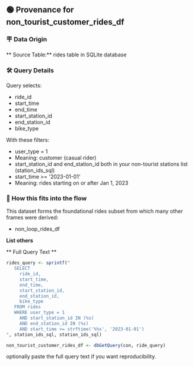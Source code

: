 ## 🟢 Provenance for non_tourist_customer_rides_df

### 🪧 Data Origin

** Source Table:**
rides table in SQLite database 

### 🛠️ Query Details

Query selects:

- ride_id
- start_time
- end_time
- start_station_id
- end_station_id
- bike_type

With these filters:

-  user_type = 1
  -  Meaning: customer (casual rider)
-  start_station_id and end_station_id both in your non-tourist stations list (station_ids_sql)
-  start_time >= '2023-01-01'
  -  Meaning: rides starting on or after Jan 1, 2023


### 📝 How this fits into the flow

This dataset forms the foundational rides subset from which many other frames were derived:

-  non_loop_rides_df

**List others**

** Full Query Text **

```r
rides_query <- sprintf(" 
   SELECT
     ride_id,
     start_time,
     end_time,
     start_station_id,
     end_station_id,
     bike_type
   FROM rides
   WHERE user_type = 1
     AND start_station_id IN (%s)
     AND end_station_id IN (%s)
     AND start_time >= strftime('%%s', '2023-01-01')
", station_ids_sql, station_ids_sql)

non_tourist_customer_rides_df <- dbGetQuery(con, ride_query)
``` 

 optionally paste the full query text if you want reproducibility.
